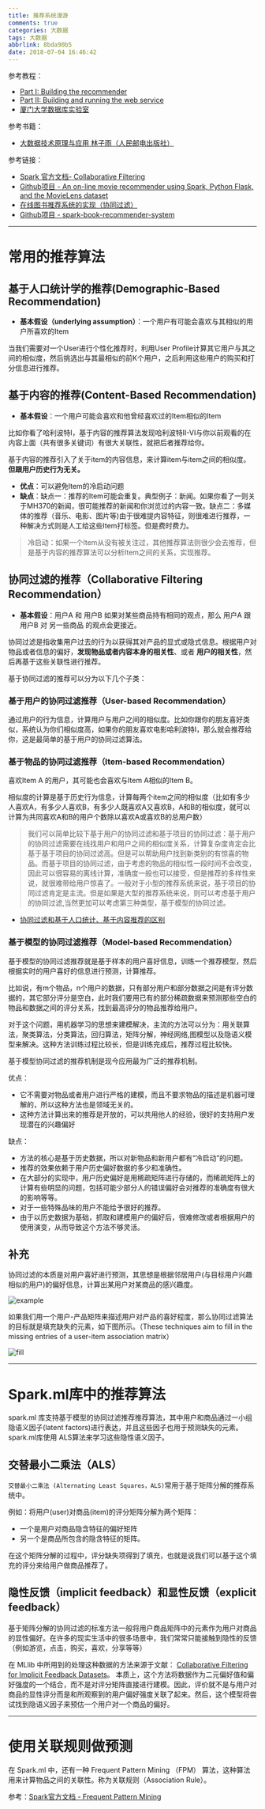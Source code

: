 ```yaml
---
title: 推荐系统漫游
comments: true
categories: 大数据
tags: 大数据
abbrlink: 8bda90b5
date: 2018-07-04 16:46:42
---
```


参考教程：

- [Part I: Building the recommender](https://github.com/jadianes/spark-movie-lens/blob/master/notebooks/building-recommender.ipynb)
- [Part II: Building and running the web service](https://github.com/jadianes/spark-movie-lens)
- [厦门大学数据库实验室](http://dblab.xmu.edu.cn/blog/1781-2/)

参考书籍：

- [大数据技术原理与应用 林子雨（人民邮电出版社）](http://dblab.xmu.edu.cn/post/bigdata/)

参考链接：

- [Spark 官方文档- Collaborative Filtering](https://spark.apache.org/docs/latest/ml-collaborative-filtering.html)
- [Github项目 - An on-line movie recommender using Spark, Python Flask, and the MovieLens dataset](https://github.com/jadianes/spark-movie-lens)
- [在线图书推荐系统的实现（协同过滤）](https://www.jianshu.com/p/32d7a2d993a8)
- [Github项目 - spark-book-recommender-system](https://github.com/XuefengHuang/RecommendationSystem)

<!-- more -->

---

# 常用的推荐算法

## 基于人口统计学的推荐(Demographic-Based Recommendation)

- **基本假设（underlying assumption）**：一个用户有可能会喜欢与其相似的用户所喜欢的Item

当我们需要对一个User进行个性化推荐时，利用User Profile计算其它用户与其之间的相似度，然后挑选出与其最相似的前K个用户，之后利用这些用户的购买和打分信息进行推荐。

## 基于内容的推荐(Content-Based Recommendation)

- **基本假设**：一个用户可能会喜欢和他曾经喜欢过的Item相似的Item

比如你看了哈利波特I，基于内容的推荐算法发现哈利波特II-VI与你以前观看的在内容上面（共有很多关键词）有很大关联性，就把后者推荐给你。

基于内容的推荐引入了关于item的内容信息，来计算item与item之间的相似度。**但跟用户历史行为无关。**

- **优点**：可以避免Item的冷启动问题
- **缺点**：缺点一：推荐的Item可能会重复。典型例子：新闻。如果你看了一则关于MH370的新闻，很可能推荐的新闻和你浏览过的内容一致。缺点二：多媒体的推荐（音乐、电影、图片等)由于很难提内容特征，则很难进行推荐，一种解决方式则是人工给这些Item打标签。但是费时费力。

> 冷启动：如果一个Item从没有被关注过，其他推荐算法则很少会去推荐，但是基于内容的推荐算法可以分析Item之间的关系，实现推荐。

## 协同过滤的推荐（Collaborative Filtering Recommendation）

- **基本假设**：用户A 和 用户B 如果对某些商品持有相同的观点，那么 用户A 跟 用户B 对 另一些商品 的观点会更接近。

协同过滤是指收集用户过去的行为以获得其对产品的显式或隐式信息。根据用户对物品或者信息的偏好，**发现物品或者内容本身的相关性**、或者 **用户的相关性**，然后再基于这些关联性进行推荐。

基于协同过滤的推荐可以分为以下几个子类：

### 基于用户的协同过滤推荐（User-based Recommendation）

通过用户的行为信息，计算用户与用户之间的相似度。比如你跟你的朋友喜好类似，系统认为你们相似度高，如果你的朋友喜欢电影哈利波特I，那么就会推荐给你，这是最简单的基于用户的协同过滤算法。

### 基于物品的协同过滤推荐（Item-based Recommendation）

喜欢Item A 的用户，其可能也会喜欢与Item A相似的Item B。

相似度的计算是基于历史行为信息，计算每两个item之间的相似度（比如有多少人喜欢A，有多少人喜欢B，有多少人既喜欢A又喜欢B，A和B的相似度，就可以计算为共同喜欢A和B的用户个数除以喜欢A或喜欢B的总用户数）

> 我们可以简单比较下基于用户的协同过滤和基于项目的协同过滤：基于用户的协同过滤需要在线找用户和用户之间的相似度关系，计算复杂度肯定会比基于基于项目的协同过滤高。但是可以帮助用户找到新类别的有惊喜的物品。而基于项目的协同过滤，由于考虑的物品的相似性一段时间不会改变，因此可以很容易的离线计算，准确度一般也可以接受，但是推荐的多样性来说，就很难带给用户惊喜了。一般对于小型的推荐系统来说，基于项目的协同过滤肯定是主流。但是如果是大型的推荐系统来说，则可以考虑基于用户的协同过滤,当然更加可以考虑第三种类型，基于模型的协同过滤。

- [协同过滤和基于人口统计、基于内容推荐的区别](https://blog.csdn.net/qq_16234613/article/details/78704452)

### 基于模型的协同过滤推荐（Model-based Recommendation）

基于模型的协同过滤推荐就是基于样本的用户喜好信息，训练一个推荐模型，然后根据实时的用户喜好的信息进行预测，计算推荐。

比如说，有m个物品，n个用户的数据，只有部分用户和部分数据之间是有评分数据的，其它部分评分是空白，此时我们要用已有的部分稀疏数据来预测那些空白的物品和数据之间的评分关系，找到最高评分的物品推荐给用户。

对于这个问题，用机器学习的思想来建模解决，主流的方法可以分为：用关联算法，聚类算法，分类算法，回归算法，矩阵分解，神经网络,图模型以及隐语义模型来解决。这种方法训练过程比较长，但是训练完成后，推荐过程比较快。

基于模型协同过滤的推荐机制是现今应用最为广泛的推荐机制。

优点：
- 它不需要对物品或者用户进行严格的建模，而且不要求物品的描述是机器可理解的，所以这种方法也是领域无关的。
- 这种方法计算出来的推荐是开放的，可以共用他人的经验，很好的支持用户发现潜在的兴趣偏好

缺点：
- 方法的核心是基于历史数据，所以对新物品和新用户都有“冷启动”的问题。
- 推荐的效果依赖于用户历史偏好数据的多少和准确性。
- 在大部分的实现中，用户历史偏好是用稀疏矩阵进行存储的，而稀疏矩阵上的计算有些明显的问题，包括可能少部分人的错误偏好会对推荐的准确度有很大的影响等等。
- 对于一些特殊品味的用户不能给予很好的推荐。
- 由于以历史数据为基础，抓取和建模用户的偏好后，很难修改或者根据用户的使用演变，从而导致这个方法不够灵活。

## 补充

协同过滤的本质是对用户喜好进行预测，其思想是根据邻居用户(与目标用户兴趣相似的用户)的偏好信息，计算出某用户对某商品的感兴趣度。

![example](https://camo.githubusercontent.com/a6e062883b83adb3b65b5a9e167a3a6f5e5f9a19/68747470733a2f2f75706c6f61642e77696b696d656469612e6f72672f77696b6970656469612f636f6d6d6f6e732f352f35322f436f6c6c61626f7261746976655f66696c746572696e672e676966)

如果我们用一个用户-产品矩阵来描述用户对产品的喜好程度，那么协同过滤算法的目标就是填充缺失的元素，如下图所示。（These techniques aim to fill in the missing entries of a user-item association matrix）

![fill](../../../../images/hadoop/cf.png)

---
# Spark.ml库中的推荐算法

spark.ml 库支持基于模型的协同过滤推荐推荐算法，其中用户和商品通过一小组隐语义因子(latent factors)进行表达，并且这些因子也用于预测缺失的元素。spark.ml库使用 ALS算法来学习这些隐性语义因子。

## 交替最小二乘法（ALS）

`交替最小二乘法 (Alternating Least Squares，ALS)`常用于基于矩阵分解的推荐系统中。

例如：将用户(user)对商品(item)的评分矩阵分解为两个矩阵：

- 一个是用户对商品隐含特征的偏好矩阵
- 另一个是商品所包含的隐含特征的矩阵。

在这个矩阵分解的过程中，评分缺失项得到了填充，也就是说我们可以基于这个填充的评分来给用户做商品推荐了。

## 隐性反馈（implicit feedback）和显性反馈（explicit feedback）

基于矩阵分解的协同过滤的标准方法一般将用户商品矩阵中的元素作为用户对商品的显性偏好。在许多的现实生活中的很多场景中，我们常常只能接触到隐性的反馈（例如游览，点击，购买，喜欢，分享等等）

在 MLlib 中所用到的处理这种数据的方法来源于文献： [Collaborative Filtering for Implicit Feedback Datasets](http://dx.doi.org/10.1109/ICDM.2008.22)。 本质上，这个方法将数据作为二元偏好值和偏好强度的一个结合，而不是对评分矩阵直接进行建模。因此，评价就不是与用户对商品的显性评分而是和所观察到的用户偏好强度关联了起来。然后，这个模型将尝试找到隐语义因子来预估一个用户对一个商品的偏好。

---

# 使用关联规则做预测

在 Spark.ml 中，还有一种 Frequent Pattern Mining （FPM） 算法，这种算法用来计算物品之间的关联性。称为关联规则（Association Rule）。

参考：[Spark官方文档 - Frequent Pattern Mining](https://spark.apache.org/docs/latest/ml-frequent-pattern-mining.html)

